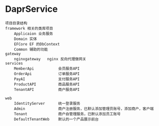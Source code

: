 # DaprService
	项目目录结构
	framework 相关的类库项目
		Applicaion 业务服务
		Domain 实体
		EFCore EF 的DbContext
		Common 辅助的功能
	gateway  
		nginxgateway   nginx 反向代理做网关
	services
		MemberApi   		会员服务API
		OrderApi    		订单服务API
		PayAI				支付服务API
		ProductAPI			商品服务API
		TenantAPI			商户服务API

	web
		IdentityServer      统一登录服务
		Admin				商户注册服务，已默认添加管理员账号，添加商户，客户端
		Tenant				商户自管理服务，已默认添加员工账号
		DefaultTenantWeb	默认的一个产品展示前台
	
	
	
